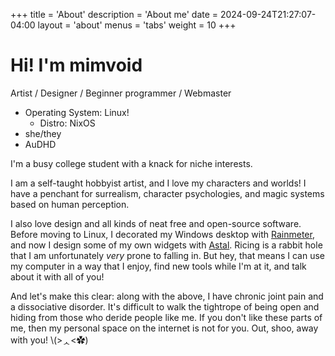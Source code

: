 +++
title = 'About'
description = 'About me'
date = 2024-09-24T21:27:07-04:00
layout = 'about'
menus = 'tabs'
weight = 10
+++

# Hi! I'm mimvoid

Artist
<span class="primary">/</span>
Designer
<span class="primary">/</span>
Beginner programmer
<span class="primary">/</span>
Webmaster

- <span class="secondary">Operating System</span>: Linux!
    - <span class="secondary">Distro</span>: NixOS
- she/they
- AuDHD

I'm a busy college student with a knack for niche interests.

I am a self-taught hobbyist artist, and I love my characters and worlds! I have a penchant for surrealism, character psychologies, and magic systems based on human perception.

I also love design and all kinds of neat free and open-source software. Before moving to Linux, I decorated my Windows desktop with [Rainmeter][1], and now I design some of my own widgets with [Astal][2]. Ricing is a rabbit hole that I am unfortunately *very* prone to falling in. But hey, that means I can use my computer in a way that I enjoy, find new tools while I'm at it, and talk about it with all of you!

And let's make this clear: along with the above, I have chronic joint pain and a dissociative disorder. It's difficult to walk the tightrope of being open and hiding from those who deride people like me. If you don't like these parts of me, then my personal space on the internet is not for you. Out, shoo, away with you!
<span class="secondary">\\(>ᆺ<✿)</span>

[1]: https://www.rainmeter.net
[2]: https://aylur.github.io/astal
